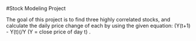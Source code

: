 #Stock Modeling Project

The goal of this project is to find three highly correlated stocks, and calculate the daily
price change of each by using the given equation: (Y(t+1) - Y(t)(/Y (Y = close price of day t) .
